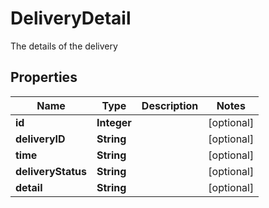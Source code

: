 

# DeliveryDetail

The details of the delivery
## Properties

Name | Type | Description | Notes
------------ | ------------- | ------------- | -------------
**id** | **Integer** |  |  [optional]
**deliveryID** | **String** |  |  [optional]
**time** | **String** |  |  [optional]
**deliveryStatus** | **String** |  |  [optional]
**detail** | **String** |  |  [optional]



